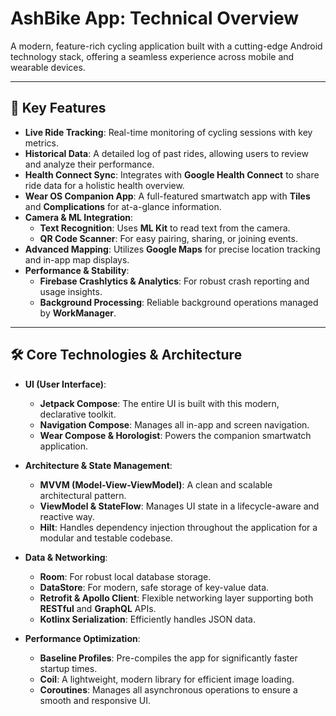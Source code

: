 # AshBike App: Technical Overview

A modern, feature-rich cycling application built with a cutting-edge Android technology stack, offering a seamless experience across mobile and wearable devices.

---

## 🚴 Key Features

* **Live Ride Tracking**: Real-time monitoring of cycling sessions with key metrics.
* **Historical Data**: A detailed log of past rides, allowing users to review and analyze their performance.
* **Health Connect Sync**: Integrates with **Google Health Connect** to share ride data for a holistic health overview.
* **Wear OS Companion App**: A full-featured smartwatch app with **Tiles** and **Complications** for at-a-glance information.
* **Camera & ML Integration**:
    * **Text Recognition**: Uses **ML Kit** to read text from the camera.
    * **QR Code Scanner**: For easy pairing, sharing, or joining events.
* **Advanced Mapping**: Utilizes **Google Maps** for precise location tracking and in-app map displays.
* **Performance & Stability**:
    * **Firebase Crashlytics & Analytics**: For robust crash reporting and usage insights.
    * **Background Processing**: Reliable background operations managed by **WorkManager**.

---

## 🛠️ Core Technologies & Architecture

* **UI (User Interface)**:
    * **Jetpack Compose**: The entire UI is built with this modern, declarative toolkit.
    * **Navigation Compose**: Manages all in-app and screen navigation.
    * **Wear Compose & Horologist**: Powers the companion smartwatch application.

* **Architecture & State Management**:
    * **MVVM (Model-View-ViewModel)**: A clean and scalable architectural pattern.
    * **ViewModel & StateFlow**: Manages UI state in a lifecycle-aware and reactive way.
    * **Hilt**: Handles dependency injection throughout the application for a modular and testable codebase.

* **Data & Networking**:
    * **Room**: For robust local database storage.
    * **DataStore**: For modern, safe storage of key-value data.
    * **Retrofit & Apollo Client**: Flexible networking layer supporting both **RESTful** and **GraphQL** APIs.
    * **Kotlinx Serialization**: Efficiently handles JSON data.

* **Performance Optimization**:
    * **Baseline Profiles**: Pre-compiles the app for significantly faster startup times.
    * **Coil**: A lightweight, modern library for efficient image loading.
    * **Coroutines**: Manages all asynchronous operations to ensure a smooth and responsive UI.